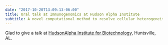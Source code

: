 ```yaml
---
date: "2017-10-20T13:09:13-06:00"
title: Oral talk at Immunogenomics at Hudson Alpha Institute
subtitle: A novel computational method to resolve cellular heterogeneity in disease tissues
---
```


Glad to give a talk at [HudsonAlpha Institute for Biotechnology](https://hudsonalpha.org/), Huntsville, AL.
